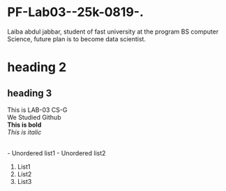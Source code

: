 # PF-Lab03--25k-0819-.
Laiba abdul jabbar, student of fast university at the program BS computer Science, future plan is to become data scientist.

# heading 2
## heading 3

This is LAB-03 CS-G
<br/>
We Studied Github
<br/>
**This is bold**
<br/>
_This is italic_

<br/>
- Unordered list1
-  Unordered list2
  <br/>

  1. List1
  2. List2
  3. List3

